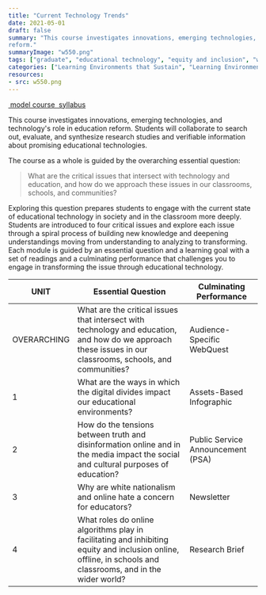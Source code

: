 ```yaml
---
title: "Current Technology Trends"
date: 2021-05-01
draft: false
summary: "This course investigates innovations, emerging technologies, and technology's role in education
reform."
summaryImage: "w550.png"
tags: ["graduate", "educational technology", "equity and inclusion", "white nationalism", ai]
categories: ["Learning Environments that Sustain", "Learning Environments that Relate", "Learning Environments that Illuminate"]
resources:
- src: w550.png
---
```


  <div class="btn-links">
    <a class="btn btn-outline-primary btn-page-header" href="https://iu.instructure.com/courses/2160464">
      <i class="fas fa-chalkboard"></i>&nbsp;model course
    </a>
    <a class="btn btn-outline-primary btn-page-header" href="educ-w550-syllabus.pdf">
      <i class="fas fa-file-contract"></i>&nbsp;syllabus
    </a>
  </div>

This course investigates innovations, emerging technologies, and technology's role in education
reform. Students will collaborate to search out, evaluate, and synthesize research studies and
verifiable information about promising educational technologies.

The course as a whole is guided by the overarching essential question:

> What are the critical issues that intersect with technology and education, and how do we approach these issues in our classrooms, schools, and communities?

Exploring this question prepares students to engage with the current state of educational technology in society and in the classroom more deeply. Students are introduced to four critical issues and explore each issue through a spiral process of building new knowledge and deepening understandings moving from understanding to analyzing to transforming. Each module is guided by an essential question and a learning goal with a set of readings and a culminating performance that challenges you to engage in transforming the issue through educational technology.

UNIT | Essential Question | Culminating Performance
-----|--------------------|-------------------------
OVERARCHING | What are the critical issues that intersect with technology and education, and how do we approach these issues in our classrooms, schools, and communities? | Audience-Specific WebQuest
1 | What are the ways in which the digital divides impact our educational environments? | Assets-Based Infographic
2 | How do the tensions between truth and disinformation online and in the media impact the social and cultural purposes of education? | Public Service Announcement (PSA)
3 | Why are white nationalism and online hate a concern for educators? | Newsletter
4 | What roles do online algorithms play in facilitating and inhibiting equity and inclusion online, offline, in schools and classrooms, and in the wider world? | Research Brief
